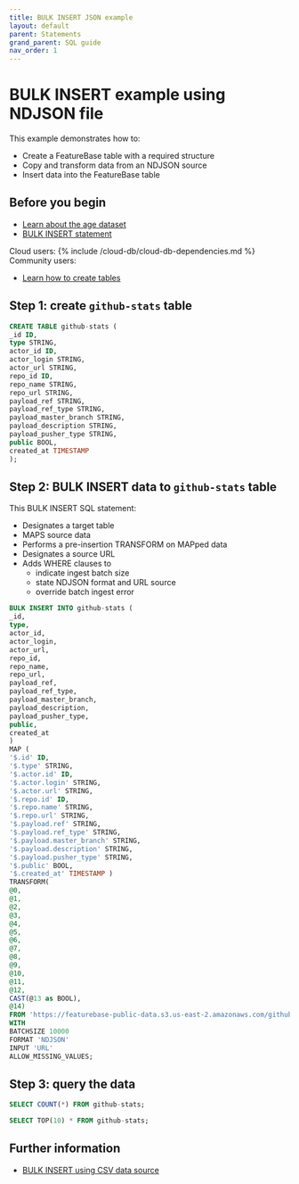 ```yaml
---
title: BULK INSERT JSON example
layout: default
parent: Statements
grand_parent: SQL guide
nav_order: 1
---
```


# BULK INSERT example using NDJSON file

This example demonstrates how to:

* Create a FeatureBase table with a required structure
* Copy and transform data from an NDJSON source
* Insert data into the FeatureBase table

## Before you begin

* [Learn about the age dataset](https://www.gharchive.org/)
* [BULK INSERT statement](/docs/sql-guide/statements/statement-insert-bulk)

Cloud users:
{% include /cloud-db/cloud-db-dependencies.md %}
Community users:
* [Learn how to create tables](/docs/sql-preview/sql-create-table)

## Step 1: create `github-stats` table

```sql
CREATE TABLE github-stats (
_id ID,
type STRING,
actor_id ID,
actor_login STRING,
actor_url STRING,
repo_id ID,
repo_name STRING,
repo_url STRING,
payload_ref STRING,
payload_ref_type STRING,
payload_master_branch STRING,
payload_description STRING,
payload_pusher_type STRING,
public BOOL,
created_at TIMESTAMP
);
```

## Step 2: BULK INSERT data to `github-stats` table

This BULK INSERT SQL statement:

* Designates a target table
* MAPS source data
* Performs a pre-insertion TRANSFORM on MAPped data
* Designates a source URL
* Adds WHERE clauses to
  * indicate ingest batch size
  * state NDJSON format and URL source
  * override batch ingest error

```sql
BULK INSERT INTO github-stats (
_id,
type,
actor_id,
actor_login,
actor_url,
repo_id,
repo_name,
repo_url,
payload_ref,
payload_ref_type,
payload_master_branch,
payload_description,
payload_pusher_type,
public,
created_at
)
MAP (
'$.id' ID,
'$.type' STRING,
'$.actor.id' ID,
'$.actor.login' STRING,
'$.actor.url' STRING,
'$.repo.id' ID,
'$.repo.name' STRING,
'$.repo.url' STRING,
'$.payload.ref' STRING,
'$.payload.ref_type' STRING,
'$.payload.master_branch' STRING,
'$.payload.description' STRING,
'$.payload.pusher_type' STRING,
'$.public' BOOL,
'$.created_at' TIMESTAMP )
TRANSFORM(
@0,
@1,
@2,
@3,
@4,
@5,
@6,
@7,
@8,
@9,
@10,
@11,
@12,
CAST(@13 as BOOL),
@14)
FROM 'https://featurebase-public-data.s3.us-east-2.amazonaws.com/github-2015-data.json'
WITH
BATCHSIZE 10000
FORMAT 'NDJSON'
INPUT 'URL'
ALLOW_MISSING_VALUES;
```

## Step 3: query the data

```sql
SELECT COUNT(*) FROM github-stats;
```
```sql
SELECT TOP(10) * FROM github-stats;
```

## Further information

* [BULK INSERT using CSV data source](/docs/sql-guide/statements/statement-insert-bulk-csv-example)
